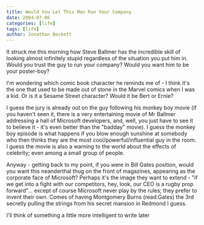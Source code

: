 ```yaml
---
title: Would You Let This Man Run Your Company
date: 2004-07-06
categories: [life]
tags: [life]
author: Jonathan Beckett
---
```


It struck me this morning how Steve Ballmer has the incredible skill of looking almost infinitely stupid regardless of the situation you put him in. Would you trust the guy to run your company? Would you want him to be your poster-boy?

I'm wondering which comic book character he reminds me of - I think it's the one that used to be made out of stone in the Marvel comics when I was a kid. Or is it a Sesame Street character? Would it be Bert or Ernie?

I guess the jury is already out on the guy following his monkey boy movie (if you haven't seen it, there is a very entertaining movie of Mr Ballmer addressing a hall of Microsoft developers, and, well, you just have to see it to believe it - it's even better than the "badday" movie). I guess the monkey boy episode is what happens if you blow enough sunshine at somebody who then thinks they are the most cool/powerful/influential guy in the room. I guess the movie is also a warning to the world about the effects of celebrity; even among a small group of people.

Anyway - getting back to my point, if you were in Bill Gates position, would you want this neanderthal thug on the front of magazines, appearing as the corporate face of Microsoft? Perhaps it's the image they want to extend - "if we get into a fight with our competitors, hey, look, our CEO is a rugby prop forward"... except of course Microsoft never play by the rules; they prefer to invent their own. Comes of having Montgomery Burns (read:Gates) the 3rd secretly pulling the strings from his secret mansion in Redmond I guess.

I'll think of something a little more intelligent to write later 